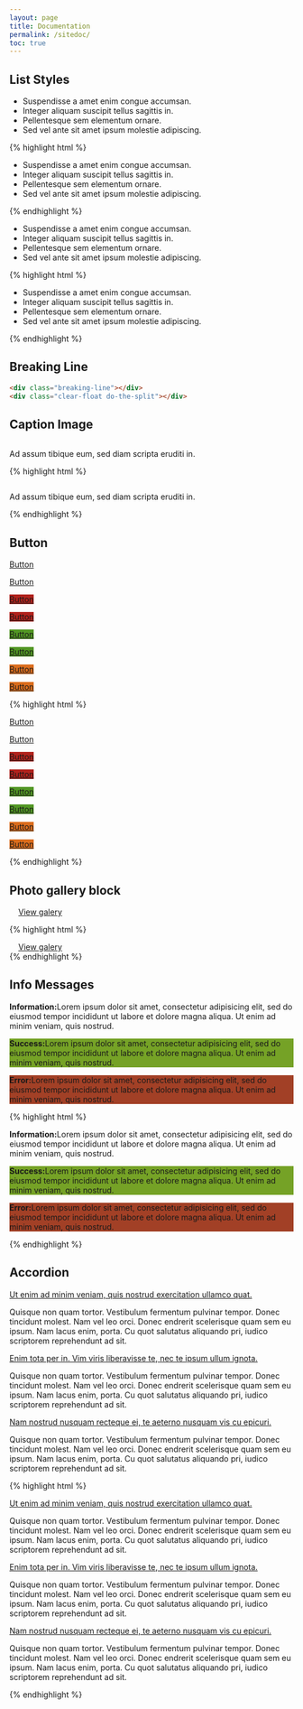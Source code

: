 ```yaml
---
layout: page
title: Documentation
permalink: /sitedoc/
toc: true
---
```


## List Styles

<ul class="fa-ul">
	<li><i class="fa-li fa fa-angle-double-right"></i>Suspendisse a amet enim congue accumsan.</li>
	<li><i class="fa-li fa fa-angle-double-right"></i>Integer aliquam suscipit tellus sagittis in.</li>
	<li><i class="fa-li fa fa-angle-double-right"></i>Pellentesque sem elementum ornare.</li>
	<li><i class="fa-li fa fa-angle-double-right"></i>Sed vel ante sit amet ipsum molestie adipiscing.</li>
</ul>

{% highlight html %}
<ul class="fa-ul">
	<li><i class="fa-li fa fa-angle-double-right"></i>Suspendisse a amet enim congue accumsan.</li>
	<li><i class="fa-li fa fa-angle-double-right"></i>Integer aliquam suscipit tellus sagittis in.</li>
	<li><i class="fa-li fa fa-angle-double-right"></i>Pellentesque sem elementum ornare.</li>
	<li><i class="fa-li fa fa-angle-double-right"></i>Sed vel ante sit amet ipsum molestie adipiscing.</li>
</ul>
{% endhighlight %}

<ul class="fa-ul">
	<li><i class="fa-li fa fa-hand-o-right"></i>Suspendisse a amet enim congue accumsan.</li>
	<li><i class="fa-li fa fa-hand-o-right"></i>Integer aliquam suscipit tellus sagittis in.</li>
	<li><i class="fa-li fa fa-hand-o-right"></i>Pellentesque sem elementum ornare.</li>
	<li><i class="fa-li fa fa-hand-o-right"></i>Sed vel ante sit amet ipsum molestie adipiscing.</li>
</ul>

{% highlight html %}
<ul class="fa-ul">
	<li><i class="fa-li fa fa-hand-o-right"></i>Suspendisse a amet enim congue accumsan.</li>
	<li><i class="fa-li fa fa-hand-o-right"></i>Integer aliquam suscipit tellus sagittis in.</li>
	<li><i class="fa-li fa fa-hand-o-right"></i>Pellentesque sem elementum ornare.</li>
	<li><i class="fa-li fa fa-hand-o-right"></i>Sed vel ante sit amet ipsum molestie adipiscing.</li>
</ul>
{% endhighlight %}

<div class="breaking-line"></div>

## Breaking Line

``` html
<div class="breaking-line"></div>
<div class="clear-float do-the-split"></div>
```
<div class="clear-float do-the-split"></div>

<div class="breaking-line"></div>

## Caption Image

<div class="wp-caption aligncenter">
	<a href="/assets/images/photos/image-29.jpg"><img alt="" src="/assets/images/photos/image-3.jpg"></a>
	<p class="wp-caption-text">Ad assum tibique eum, sed diam scripta eruditi in.</p>
</div>

{% highlight html %}
<div class="wp-caption aligncenter">
	<a href="/assets/images/photos/image-29.jpg"><img alt="" src="/assets/images/photos/image-3.jpg"></a>
	<p class="wp-caption-text">Ad assum tibique eum, sed diam scripta eruditi in.</p>
</div>
{% endhighlight %}

<div class="breaking-line"></div>

## Button

<div class="split">
	<div class="size3">
		<p><a href="#" class="button">Button</a></p>
		<p><a href="#" class="button big-size">Button</a></p>
	</div>
	<div class="size3">
		<p><a href="#" class="button" style="background-color: #B1221C;">Button</a></p>
		<p><a href="#" class="button big-size" style="background-color: #B1221C;">Button</a></p>
	</div>
	<div class="size3">
		<p><a href="#" class="button" style="background-color: #519623;">Button</a></p>
		<p><a href="#" class="button big-size" style="background-color: #519623;">Button</a></p>
	</div>
	<div class="size3">
		<p><a href="#" class="button" style="background-color: #DB6D1D;">Button</a></p>
		<p><a href="#" class="button big-size" style="background-color: #DB6D1D;">Button</a></p>
	</div>
</div>

{% highlight html %}
<div class="split">
	<div class="size3">
		<p><a href="#" class="button">Button</a></p>
		<p><a href="#" class="button big-size">Button</a></p>
	</div>
	<div class="size3">
		<p><a href="#" class="button" style="background-color: #B1221C;">Button</a></p>
		<p><a href="#" class="button big-size" style="background-color: #B1221C;">Button</a></p>
	</div>
	<div class="size3">
		<p><a href="#" class="button" style="background-color: #519623;">Button</a></p>
		<p><a href="#" class="button big-size" style="background-color: #519623;">Button</a></p>
	</div>
	<div class="size3">
		<p><a href="#" class="button" style="background-color: #DB6D1D;">Button</a></p>
		<p><a href="#" class="button big-size" style="background-color: #DB6D1D;">Button</a></p>
	</div>
</div>
{% endhighlight %}

<div class="breaking-line"></div>

## Photo gallery block

<div class="photo-gallery-shortcode">
	<div class="thumbs-block">
		<a href="#"><img src="/assets/images/photos/image-61.jpg" alt="" /></a>
		<a href="#"><img src="/assets/images/photos/image-62.jpg" alt="" /></a>
		<a href="#"><img src="/assets/images/photos/image-63.jpg" alt="" /></a>
		<a href="#"><img src="/assets/images/photos/image-64.jpg" alt="" /></a>
		<a href="http://lofter.flinhong.com/"><i class="fa fa-camera"></i><span>View galery</span></a>
	</div>
	<a href="#"><img src="/assets/images/photos/image-60.jpg" alt="" title="" /></a>
</div>

{% highlight html %}
<div class="photo-gallery-shortcode">
	<div class="thumbs-block">
		<a href="#"><img src="/assets/images/photos/image-61.jpg" alt="" /></a>
		<a href="#"><img src="/assets/images/photos/image-62.jpg" alt="" /></a>
		<a href="#"><img src="/assets/images/photos/image-63.jpg" alt="" /></a>
		<a href="#"><img src="/assets/images/photos/image-64.jpg" alt="" /></a>
		<a href="http://lofter.flinhong.com/"><i class="fa fa-camera"></i><span>View galery</span></a>
	</div>
	<a href="#"><img src="/assets/images/photos/image-60.jpg" alt="" title="" /></a>
</div>
{% endhighlight %}

<div class="breaking-line"></div>

## Info Messages

<div class="info-message">
	<a href="#" class="close-info"><i class="fa fa-times"></i></a>
	<p><strong>Information:</strong>Lorem ipsum dolor sit amet, consectetur adipisicing elit, sed do eiusmod tempor incididunt ut labore et dolore magna aliqua. Ut enim ad minim veniam, quis nostrud.</p>
</div>

<div class="info-message" style="background-color: #75a226;">
	<a href="#" class="close-info"><i class="fa fa-times"></i></a>
	<p><strong>Success:</strong>Lorem ipsum dolor sit amet, consectetur adipisicing elit, sed do eiusmod tempor incididunt ut labore et dolore magna aliqua. Ut enim ad minim veniam, quis nostrud.</p>
</div>

<div class="info-message" style="background-color: #a24026;">
	<a href="#" class="close-info"><i class="fa fa-times"></i></a>
	<p><strong>Error:</strong>Lorem ipsum dolor sit amet, consectetur adipisicing elit, sed do eiusmod tempor incididunt ut labore et dolore magna aliqua. Ut enim ad minim veniam, quis nostrud.</p>
</div>

{% highlight html %}
<div class="info-message">
	<a href="#" class="close-info"><i class="fa fa-times"></i></a>
	<p><strong>Information:</strong>Lorem ipsum dolor sit amet, consectetur adipisicing elit, sed do eiusmod tempor incididunt ut labore et dolore magna aliqua. Ut enim ad minim veniam, quis nostrud.</p>
</div>

<div class="info-message" style="background-color: #75a226;">
	<a href="#" class="close-info"><i class="fa fa-times"></i></a>
	<p><strong>Success:</strong>Lorem ipsum dolor sit amet, consectetur adipisicing elit, sed do eiusmod tempor incididunt ut labore et dolore magna aliqua. Ut enim ad minim veniam, quis nostrud.</p>
</div>

<div class="info-message" style="background-color: #a24026;">
	<a href="#" class="close-info"><i class="fa fa-times"></i></a>
	<p><strong>Error:</strong>Lorem ipsum dolor sit amet, consectetur adipisicing elit, sed do eiusmod tempor incididunt ut labore et dolore magna aliqua. Ut enim ad minim veniam, quis nostrud.</p>
</div>
{% endhighlight %}

<div class="breaking-line"></div>

## Accordion

<div class="accordion">
	<div class="accordion-tab active">
		<a href="#">Ut enim ad minim veniam, quis nostrud exercitation ullamco quat.</a>
		<div class="accordion-block">
			<p>Quisque non quam tortor. Vestibulum fermentum pulvinar tempor. Donec tincidunt molest. Nam vel leo orci. Donec endrerit scelerisque quam sem eu ipsum. Nam lacus enim, porta. Cu quot salutatus aliquando pri, iudico scriptorem reprehendunt ad sit.</p>
		</div>
	</div>
	<div class="accordion-tab">
		<a href="#">Enim tota per in. Vim viris liberavisse te, nec te ipsum ullum ignota.</a>
		<div class="accordion-block">
			<p>Quisque non quam tortor. Vestibulum fermentum pulvinar tempor. Donec tincidunt molest. Nam vel leo orci. Donec endrerit scelerisque quam sem eu ipsum. Nam lacus enim, porta. Cu quot salutatus aliquando pri, iudico scriptorem reprehendunt ad sit.</p>
		</div>
	</div>
	<div class="accordion-tab">
		<a href="#">Nam nostrud nusquam recteque ei, te aeterno nusquam vis cu epicuri.</a>
		<div class="accordion-block">
			<p>Quisque non quam tortor. Vestibulum fermentum pulvinar tempor. Donec tincidunt molest. Nam vel leo orci. Donec endrerit scelerisque quam sem eu ipsum. Nam lacus enim, porta. Cu quot salutatus aliquando pri, iudico scriptorem reprehendunt ad sit.</p>
		</div>
	</div>
</div>

{% highlight html %}
<div class="accordion">
	<div class="accordion-tab active">
		<a href="#">Ut enim ad minim veniam, quis nostrud exercitation ullamco quat.</a>
		<div class="accordion-block">
			<p>Quisque non quam tortor. Vestibulum fermentum pulvinar tempor. Donec tincidunt molest. Nam vel leo orci. Donec endrerit scelerisque quam sem eu ipsum. Nam lacus enim, porta. Cu quot salutatus aliquando pri, iudico scriptorem reprehendunt ad sit.</p>
		</div>
	</div>
	<div class="accordion-tab">
		<a href="#">Enim tota per in. Vim viris liberavisse te, nec te ipsum ullum ignota.</a>
		<div class="accordion-block">
			<p>Quisque non quam tortor. Vestibulum fermentum pulvinar tempor. Donec tincidunt molest. Nam vel leo orci. Donec endrerit scelerisque quam sem eu ipsum. Nam lacus enim, porta. Cu quot salutatus aliquando pri, iudico scriptorem reprehendunt ad sit.</p>
		</div>
	</div>
	<div class="accordion-tab">
		<a href="#">Nam nostrud nusquam recteque ei, te aeterno nusquam vis cu epicuri.</a>
		<div class="accordion-block">
			<p>Quisque non quam tortor. Vestibulum fermentum pulvinar tempor. Donec tincidunt molest. Nam vel leo orci. Donec endrerit scelerisque quam sem eu ipsum. Nam lacus enim, porta. Cu quot salutatus aliquando pri, iudico scriptorem reprehendunt ad sit.</p>
		</div>
	</div>
</div>
{% endhighlight %}